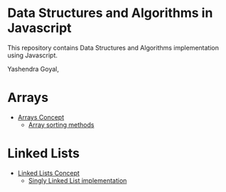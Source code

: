 # Data Structures and Algorithms in Javascript

This repository contains Data Structures and Algorithms implementation using Javascript.

Yashendra Goyal,<br />

# Arrays

* [Arrays Concept](https://github.com/ygoyal25/dsa-javascript/blob/master/data-structures/arrays/sort-array.js)
    * [Array sorting methods](arrays/sort-array.js)

# Linked Lists

* [Linked Lists Concept](https://github.com/ygoyal25/dsa-javascript/blob/master/data-structures/linked-lists/linked-list.js)
    * [Singly Linked List implementation](linked-lists/linked-list.js)
